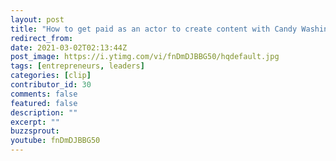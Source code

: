 ```yaml
---
layout: post
title: "How to get paid as an actor to create content with Candy Washington"
redirect_from:
date: 2021-03-02T02:13:44Z
post_image: https://i.ytimg.com/vi/fnDmDJBBG50/hqdefault.jpg
tags: [entrepreneurs, leaders]
categories: [clip]
contributor_id: 30 
comments: false
featured: false
description: ""
excerpt: ""
buzzsprout: 
youtube: fnDmDJBBG50
---
```



